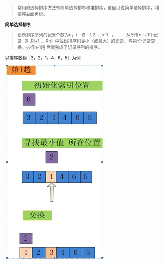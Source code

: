 > 常用的选择排序方法有简单选择排序和堆排序，这里只说简单选择排序，堆排序后面再说。

**简单选择排序**

> 设所排序序列的记录个数为n，i　取　1,2,…,n-1　。 　　从所有n-i+1个记录（Ri,Ri+1,…,Rn）中找出排序码最小（或最大）的记录，与第i个记录交换。执行n-1趟 后就完成了记录序列的排序。

以排序数组｛3，2，1，4，6，5｝为例

![](/assets/import5.2.png)

